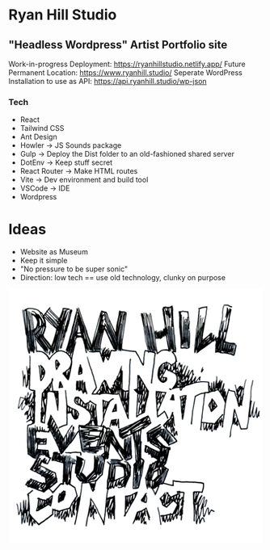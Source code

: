 # Ryan Hill Studio

## "Headless Wordpress" Artist Portfolio site 

Work-in-progress Deployment: https://ryanhillstudio.netlify.app/
Future Permanent Location: https://www.ryanhill.studio/
Seperate WordPress Installation to use as API: https://api.ryanhill.studio/wp-json

### Tech
- React
- Tailwind CSS
- Ant Design
- Howler -> JS Sounds package
- Gulp -> Deploy the Dist folder to an old-fashioned shared server
- DotEnv -> Keep stuff secret
- React Router -> Make HTML routes
- Vite -> Dev environment and build tool
- VSCode -> IDE
- Wordpress

# Ideas
- Website as Museum
- Keep it simple
- "No pressure to be super sonic"
- Direction: low tech == use old technology, clunky on purpose

![Ryan Hill Menu Doodle](/public/images/site/menu/ryan_menu_01.jpg)
